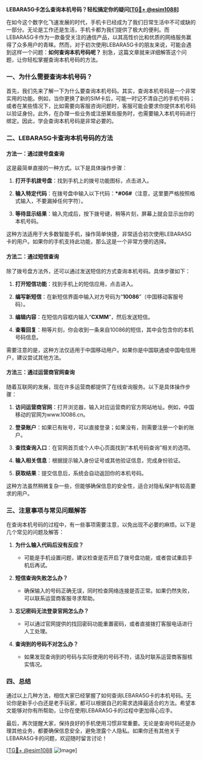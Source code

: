 **LEBARA5G卡怎么查询本机号码？轻松搞定你的疑问[[TG💪+ @esim1088](https://t.me/s/esim1088)]**

在如今这个数字化飞速发展的时代，手机卡已经成为了我们日常生活中不可或缺的一部分。无论是工作还是生活，手机卡都为我们提供了极大的便利。而LEBARA5G卡作为一款备受关注的通信产品，以其高性价比和优质的网络服务赢得了众多用户的青睐。然而，对于初次使用LEBARA5G卡的朋友来说，可能会遇到这样一个问题：**如何查询本机号码呢？** 别急，这篇文章就来详细解答这个问题，让你轻松掌握查询本机号码的方法。

### 一、为什么需要查询本机号码？

首先，我们先来了解一下为什么要查询本机号码。其实，查询本机号码是一个非常实用的功能。例如，当你更换了新的SIM卡后，可能一时记不清自己的手机号码；或者在某些情况下，比如需要向客服咨询问题时，客服可能会要求你提供本机号码以验证身份。此外，在办理一些业务或注册某些服务时，也需要输入本机号码进行绑定。因此，学会查询本机号码是非常必要的。

### 二、LEBARA5G卡查询本机号码的方法

#### 方法一：通过拨号盘查询

这是最简单直接的一种方式。以下是具体操作步骤：

1. **打开手机拨号盘**：找到手机上的拨号功能图标，点击进入。
   
2. **输入特定代码**：在拨号盘中输入以下代码：**\*#06#**（注意，这里要严格按照格式输入，不要漏掉任何字符）。

3. **等待显示结果**：输入完成后，按下拨号键，稍等片刻，屏幕上就会显示出你的本机号码。

这种方法适用于大多数智能手机，操作简单快捷，非常适合初次使用LEBARA5G卡的用户。如果你的手机支持此功能，那么这是一个非常方便的选择。

#### 方法二：通过短信查询

除了拨号盘方法外，还可以通过发送短信的方式查询本机号码。具体步骤如下：

1. **打开短信功能**：找到手机上的短信应用，点击进入。

2. **编写新短信**：在新短信界面中输入对方号码为“**10086**”（中国移动客服号码）。

3. **编辑内容**：在短信内容框内输入“**CXMM**”，然后发送短信。

4. **查看回复**：稍等片刻，你会收到一条来自10086的短信，其中会包含你的本机号码信息。

需要注意的是，这种方法仅适用于中国移动用户。如果你是中国联通或中国电信用户，建议尝试其他方法。

#### 方法三：通过运营商官网查询

随着互联网的发展，现在许多运营商都提供了在线查询服务。以下是具体操作步骤：

1. **访问运营商官网**：打开浏览器，输入对应运营商的官方网站地址。例如，中国移动的官网为www.10086.cn。

2. **登录账户**：如果已有账号，可以直接登录；如果没有，则需要注册一个新的账户。

3. **查找查询入口**：在官网首页或个人中心页面找到“本机号码查询”相关的选项。

4. **输入相关信息**：根据提示输入身份证号或其他验证信息，完成身份验证。

5. **获取结果**：提交信息后，系统会自动返回你的本机号码。

这种方法虽然稍微复杂一些，但能够确保信息的安全性，适合对隐私保护有较高要求的用户。

### 三、注意事项与常见问题解答

在查询本机号码的过程中，有一些事项需要注意，以免出现不必要的麻烦。以下是几个常见的问题及解答：

1. **为什么输入代码后没有反应？**
   - 可能是手机设置问题，建议检查是否开启了拨号盘功能，或者尝试重启手机后再试。

2. **短信查询失败怎么办？**
   - 确保输入的号码正确无误，同时检查网络连接是否正常。如果仍然失败，可以联系运营商客服寻求帮助。

3. **忘记密码无法登录官网怎么办？**
   - 可以通过官网提供的找回密码功能重置密码，或者直接拨打客服电话进行人工处理。

4. **查询到的号码不对怎么办？**
   - 如果发现查询到的号码与实际使用的号码不符，请及时联系运营商客服核实情况。

### 四、总结

通过以上几种方法，相信大家已经掌握了如何查询LEBARA5G卡的本机号码。无论你是新手小白还是老手玩家，都可以根据自己的需求选择最适合的方法。希望本文能够对你有所帮助，让你在使用LEBARA5G卡的过程中更加得心应手。

最后，再次提醒大家，保持良好的手机使用习惯非常重要。无论是查询号码还是办理其他业务，都要确保信息安全，避免泄露个人隐私。如果你还有其他关于LEBARA5G卡的问题，欢迎随时留言讨论！

[[TG💪+ @esim1088](https://t.me/s/esim1088) ![Image](https://i.postimg.cc/4NQfJmqS/Snipaste-2025-05-13-00-14-12.png)]